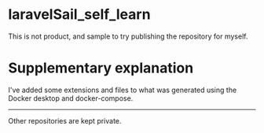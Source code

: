 # laravelSail_self_learn
This is not product, and sample to try publishing the repository for myself.

# Supplementary explanation
I've added some extensions and files to what was generated using the Docker desktop and docker-compose.

---
Other repositories are kept private.
